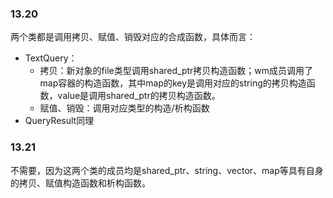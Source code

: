 ### 13.20
两个类都是调用拷贝、赋值、销毁对应的合成函数，具体而言：
- TextQuery：
    - 拷贝：新对象的file类型调用shared_ptr拷贝构造函数；wm成员调用了map容器的构造函数，其中map的key是调用对应的string的拷贝构造函数，value是调用shared_ptr的拷贝构造函数。
    - 赋值、销毁：调用对应类型的构造/析构函数
- QueryResult同理


### 13.21
不需要，因为这两个类的成员均是shared_ptr、string、vector、map等具有自身的拷贝、赋值构造函数和析构函数。